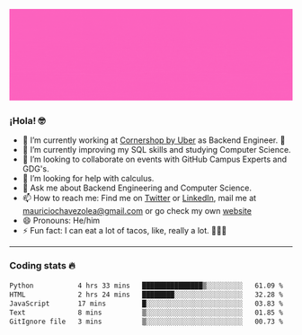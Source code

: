 ![Banner](banner.gif)

### ¡Hola! 🤓

- 🔭 I’m currently working at [Cornershop by Uber](https://cornershopapp.com) as Backend Engineer. 🥑
- 🌱 I’m currently improving my SQL skills and studying Computer Science.
- 👯 I’m looking to collaborate on events with GitHub Campus Experts and GDG's.
- 🤔 I’m looking for help with calculus.
- 💬 Ask me about Backend Engineering and Computer Science.
- 📫 How to reach me: Find me on [Twitter](https://twitter.com/ultr4nerd) or [LinkedIn](https://www.linkedin.com/in/ultr4nerd), mail me at [mauriciochavezolea@gmail.com](mailto:mauriciochavezolea@gmail.com) or go check my own [website](mauriciochavez.surge.sh)
- 😄 Pronouns: He/him
- ⚡ Fun fact: I can eat a lot of tacos, like, really a lot. 🌮🌮🌮

---

### Coding stats 🔥

<!--START_SECTION:waka-->
```text
Python           4 hrs 33 mins   ███████████████▒░░░░░░░░░   61.09 % 
HTML             2 hrs 24 mins   ████████░░░░░░░░░░░░░░░░░   32.28 % 
JavaScript       17 mins         █░░░░░░░░░░░░░░░░░░░░░░░░   03.83 % 
Text             8 mins          ▒░░░░░░░░░░░░░░░░░░░░░░░░   01.85 % 
GitIgnore file   3 mins          ▒░░░░░░░░░░░░░░░░░░░░░░░░   00.73 % 
```
<!--END_SECTION:waka-->
